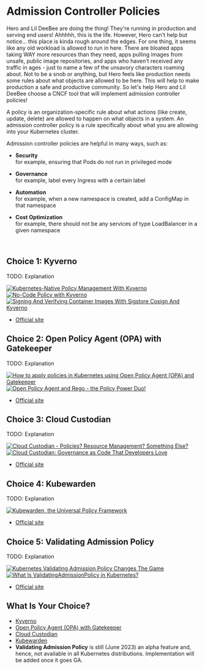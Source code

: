 # Admission Controller Policies

Hero and Lil DeeBee are doing the thing! They're running in production and serving end users! Ahhhhh, this is the life. However, Hero can't help but notice... this place is kinda rough around the edges. For one thing, it seems like any old workload is allowed to run in here. There are bloated apps taking WAY more resources than they need, apps pulling images from unsafe, public image repositories, and apps who haven't received any traffic in ages - just to name a few of the unsavory characters roaming about. Not to be a snob or anything, but Hero feels like production needs some rules about what objects are allowed to be here. This will help to make production a safe and productive community. So let's help Hero and Lil DeeBee choose a CNCF tool that will implement admission controller policies!

A policy is an organization-specific rule about what actions (like create, update, delete) are allowed to happen on what objects in a system. An admission controller policy is a rule specifically about what you are allowing into your Kubernetes cluster. 

Admission controller policies are helpful in many ways, such as:

* **Security** <br>
for example, ensuring that Pods do not run in privileged mode

* **Governance** <br>
for example, label every Ingress with a certain label

* **Automation** <br>
for example, when a new namespace is created, add a ConfigMap in that namespace

* **Cost Optimization** <br>
for example, there should not be any services of type LoadBalancer in a given namespace

<br>

## Choice 1: Kyverno

TODO: Explanation

[![Kubernetes-Native Policy Management With Kyverno](https://img.youtube.com/vi/DREjzfTzNpA/0.jpg)](https://youtu.be/DREjzfTzNpA)
[![No-Code Policy with Kyverno](https://img.youtube.com/vi/JsHA1UTxLHQ/0.jpg)](https://youtu.be/JsHA1UTxLHQ)
[![Signing And Verifying Container Images With Sigstore Cosign And Kyverno](https://img.youtube.com/vi/HLb1Q086u6M/0.jpg)](https://youtu.be/HLb1Q086u6M)
* [Official site](https://kyverno.io)

## Choice 2: Open Policy Agent (OPA) with Gatekeeper

TODO: Explanation

[![How to apply policies in Kubernetes using Open Policy Agent (OPA) and Gatekeeper](https://img.youtube.com/vi/14lGc7xMAe4/0.jpg)](https://youtu.be/14lGc7xMAe4)
[![Open Policy Agent and Rego - the Policy Power Duo!](https://img.youtube.com/vi/FlVBw5PNKZQ/0.jpg)](https://youtu.be/FlVBw5PNKZQ)
* [Official site](https://open-policy-agent.github.io/gatekeeper)

## Choice 3: Cloud Custodian

TODO: Explanation

[![Cloud Custodian - Policies? Resource Management? Something Else?](https://img.youtube.com/vi/AuXWI-Mkz9Q/0.jpg)](https://youtu.be/AuXWI-Mkz9Q)
[![Cloud Custodian: Governance as Code That Developers Love](https://img.youtube.com/vi/lv7wR6M9CWk/0.jpg)](https://youtu.be/lv7wR6M9CWk)
* [Official site](https://cloudcustodian.io)

## Choice 4: Kubewarden

TODO: Explanation

[![Kubewarden, the Universal Policy Framework](https://img.youtube.com/vi/bLQ_mtbNRUY/0.jpg)](https://youtu.be/bLQ_mtbNRUY)
* [Official site](https://kubewarden.io)

## Choice 5: Validating Admission Policy

TODO: Explanation

[![Kubernetes Validating Admission Policy Changes The Game](https://img.youtube.com/vi/EsZcDUaSUss/0.jpg)](https://youtu.be/EsZcDUaSUss)
[![What Is ValidatingAdmissionPolicy in Kubernetes?](https://img.youtube.com/vi/Cw_GE6nQPiY/0.jpg)](https://youtu.be/Cw_GE6nQPiY)
* [Official site](https://kubernetes.io/docs/reference/access-authn-authz/validating-admission-policy)

## What Is Your Choice?

* [Kyverno](kyverno.md)
* [Open Policy Agent (OPA) with Gatekeeper](gatekeeper.md)
* [Cloud Custodian](cloud-custodian.md)
* [Kubewarden](kubewarden.md)
* **Validating Admission Policy** is still (June 2023) an alpha feature and, hence, not available in all Kubernetes distributions. Implementation will be added once it goes GA.
